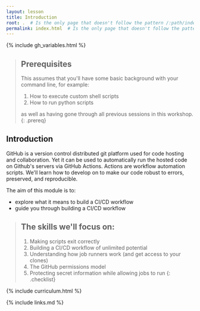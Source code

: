 ```yaml
---
layout: lesson
title: Introduction
root: .  # Is the only page that doesn't follow the pattern /:path/index.html
permalink: index.html  # Is the only page that doesn't follow the pattern /:path/index.html
---
```

{% include gh_variables.html %}

> ## Prerequisites
>
> This assumes that you'll have some basic background with your command line, for example:
>
> 1. How to execute custom shell scripts
> 2. How to run python scripts
>
> as well as having gone through all previous sessions in this workshop.
{: .prereq}

Introduction
------------

GitHub is a version control distributed git platform used for code hosting and collaboration. Yet it can be used to automatically run the hosted code on Github's servers via GitHub Actions. Actions are workflow automation scripts. We'll learn how to develop on to make our code robust to errors, preserved, and reproducible.

The aim of this module is to:
- explore what it means to build a CI/CD workflow
- guide you through building a CI/CD workflow

> ## The skills we'll focus on:
>
> 1.  Making scripts exit correctly
> 2.  Building a CI/CD workflow of unlimited potential
> 3.  Understanding how job runners work (and get access to your clones)
> 4.  The GitHub permissions model
> 5.  Protecting secret information while allowing jobs to run
{: .checklist}

{% include curriculum.html %}

{% include links.md %}
